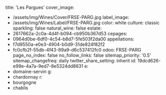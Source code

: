 title: 'Les Pargues'
cover_image:
  - /assets/img/Wines/Cover/FRSE-PARG.jpg
label_image:
  - /assets/img/Wines/Label/FRSE-PARG.jpg
color: white
culture: classic
sparkling: false
natural_wine: false
estate:
  - 2617662a-2c0a-4d4f-b094-cb950b367d53
cepages:
  - 0964d0be-6df0-4c54-b8d7-5fe503f2da00
appellations:
  - f7d9550a-e0e3-4904-b0d9-31de824f82f2
  - fc0cfb2f-55db-4f43-89a9-d6c537412fc0
odoo: FRSE-PARG
page_no_index: false
no_follow_links: false
sitemap_priority: '0.5'
sitemap_changefreq: daily
twitter_share_setting: inherit
id: 19dcd626-e99e-4a7a-9ed7-8e5324dd8631
e:
  - domaine-servin
g:
  - chardonnay
r:
  - bourgogne
  - chablis
